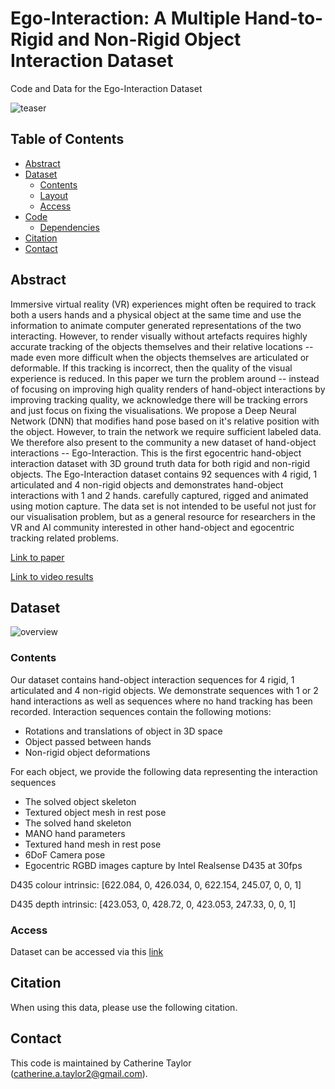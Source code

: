 # Ego-Interaction: A Multiple Hand-to-Rigid and Non-Rigid Object Interaction Dataset
Code and Data for the Ego-Interaction Dataset

![teaser](https://user-images.githubusercontent.com/25514442/104743868-17958680-5744-11eb-96d2-26f17782ba12.png)

## Table of Contents
  * [Abstract](#abstract)
  * [Dataset](#dataset)
    * [Contents](#contents)
    * [Layout](#layout)
    * [Access](access)
  * [Code](#code)
    * [Dependencies](#dependencies)
  * [Citation](#citation)
  * [Contact](#contact)
  
  ## Abstract
  

Immersive virtual reality (VR) experiences might often be required to track both a users hands and a physical object at the same time and use the information to animate computer generated representations of the two interacting. However, to render visually without artefacts requires highly accurate tracking of the objects themselves and their relative locations -- made even more difficult when the objects themselves are articulated or deformable. If this tracking is incorrect, then the quality of the visual experience is reduced. In this paper we turn the problem around -- instead of focusing on improving high quality renders of hand-object interactions by improving tracking quality, we acknowledge there will be tracking errors and just focus on fixing the visualisations. We propose a Deep Neural Network (DNN) that modifies hand pose based on it's relative position with the object. However, to train the network we require sufficient labeled data. We therefore also present to the community a new dataset of hand-object interactions -- Ego-Interaction. This is the first egocentric hand-object interaction dataset with 3D ground truth data for both rigid and non-rigid objects. The Ego-Interaction dataset contains 92 sequences with 4 rigid, 1 articulated and 4 non-rigid objects and demonstrates hand-object interactions with 1 and 2 hands. carefully captured, rigged and animated using motion capture. The data set is not intended to be useful not just for our visualisation problem, but as a general resource for researchers in the VR and AI community interested in other hand-object and egocentric tracking related problems.

[Link to paper]()

[Link to video results]()
  
  ## Dataset
  
  ![overview](https://user-images.githubusercontent.com/25514442/104744739-2597d700-5745-11eb-878b-f45fb18a1df9.png)


  
  ### Contents
  
  Our dataset contains hand-object interaction sequences for 4 rigid, 1 articulated and 4 non-rigid objects. We demonstrate sequences with 1 or 2 hand interactions as well as sequences where no hand tracking has been recorded. Interaction sequences contain the following motions:
  * Rotations and translations of object in 3D space
  * Object passed between hands
  * Non-rigid object deformations
  
  For each object, we provide the following data representing the interaction sequences
  * The solved object skeleton
  * Textured object mesh in rest pose
  * The solved hand skeleton
  * MANO hand parameters
  * Textured hand mesh in rest pose
  * 6DoF Camera pose
  * Egocentric RGBD images capture by Intel Realsense D435 at 30fps
  
  
  D435 colour intrinsic: [622.084, 0, 426.034, 0, 622.154, 245.07, 0, 0, 1]
  
  D435 depth intrinsic: [423.053, 0, 428.72, 0, 423.053, 247.33, 0, 0, 1]


  
  ### Access
  
  Dataset can be accessed via this [link](https://forms.gle/cT12U9CdWkBzR8En9)
   
  
  ## Citation
  
  When using this data, please use the following citation.
  
  ## Contact
  
  This code is maintained by Catherine Taylor (catherine.a.taylor2@gmail.com).

